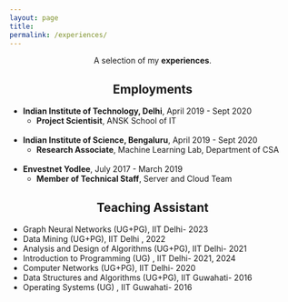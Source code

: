 ```yaml
---
layout: page
title: 
permalink: /experiences/
---
```


<p align="center">
A selection of my <b>experiences</b>.
</p>

## <center>Employments</center>
- **Indian Institute of Technology, Delhi**, April 2019 - Sept 2020
  * **Project Scientisit**, ANSK School of IT
<br/><br/>
- **Indian Institute of Science, Bengaluru**, April 2019 - Sept 2020
  * **Research Associate**, Machine Learning Lab, Department of CSA
<br/><br/>
- **Envestnet Yodlee**, July 2017 - March 2019
  * **Member of Technical Staff**, Server and Cloud Team


 

## <center>Teaching Assistant </center>
- Graph Neural Networks (UG+PG), IIT Delhi- 2023
- Data Mining (UG+PG), IIT Delhi , 2022
- Analysis and Design of Algorithms (UG+PG), IIT Delhi- 2021
- Introduction to Programming (UG) , IIT Delhi- 2021, 2024
- Computer Networks (UG+PG), IIT Delhi- 2020
- Data Structures and Algorithms (UG+PG), IIT Guwahati- 2016 
- Operating Systems (UG) , IIT Guwahati- 2016 

